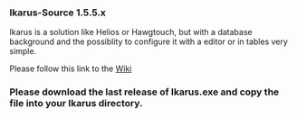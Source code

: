 ### Ikarus-Source 1.5.5.x

Ikarus is a solution like Helios or Hawgtouch, but with a database background and the possiblity to configure it with a editor or in tables very simple.

Please follow this link to the [Wiki](https://github.com/s-d-a/Ikarus/wiki)

### Please download the last release of Ikarus.exe and copy the file into your Ikarus directory. 
